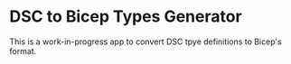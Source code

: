 # DSC to Bicep Types Generator

This is a work-in-progress app to convert DSC tpye definitions to Bicep's format.
